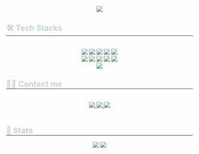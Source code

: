 <div align= "center">
    <img src="https://capsule-render.vercel.app/api?type=waving&color=0:f3bfbf,100:bbbbe8&height=180&text=Hello,%20there&animation=fadeIn&fontColor=ffffff&fontSize=70" />
    </div>
    <div style="text-align: left;">
    <h2 style="border-bottom: 1px solid #21262d; color: #c9d1d9;"> 🛠️ Tech Stacks </h2> <br> 
    <div  align= "center"> <img src="https://img.shields.io/badge/Amazon S3-569A31?style=for-the-badge&logo=Amazon S3&logoColor=white">
          <img src="https://img.shields.io/badge/C-A8B9CC?style=for-the-badge&logo=C&logoColor=white">
          <img src="https://img.shields.io/badge/Amazon AWS-232F3E?style=for-the-badge&logo=Amazon AWS&logoColor=white">
          <img src="https://img.shields.io/badge/Docker-2496ED?style=for-the-badge&logo=Docker&logoColor=white">
          <img src="https://img.shields.io/badge/Git-F05032?style=for-the-badge&logo=Git&logoColor=white">
          <br/><img src="https://img.shields.io/badge/Github-181717?style=for-the-badge&logo=Github&logoColor=white">
          <img src="https://img.shields.io/badge/Linux-FCC624?style=for-the-badge&logo=Linux&logoColor=white">
          <img src="https://img.shields.io/badge/MariaDB-003545?style=for-the-badge&logo=MariaDB&logoColor=white">
          <img src="https://img.shields.io/badge/MySQL-4479A1?style=for-the-badge&logo=MySQL&logoColor=white">
          <img src="https://img.shields.io/badge/Python-3776AB?style=for-the-badge&logo=Python&logoColor=white">
          <br/><img src="https://img.shields.io/badge/Notion-000000?style=for-the-badge&logo=Notion&logoColor=white">
          </div>
    </div>
    <div style="text-align: left;">
    <h2 style="border-bottom: 1px solid #21262d; color: #c9d1d9;"> 🧑‍💻 Contact me </h2> <br> 
    <div align= "center"> <a href=https://saerochan.tistory.com> <img src="https://img.shields.io/badge/Tistory-000000?style=for-the-badge&logo=Tistory&logoColor=white&link=saerochan.tistory.com"> </a>
         <a href=https://www.notion.so/Home-2947ccbc810180a09db2e82d75cfff7a?source=copy_link> <img src="https://img.shields.io/badge/Notion-000000?style=for-the-badge&logo=Notion&logoColor=white&link=https://www.notion.so/Home-2947ccbc810180a09db2e82d75cfff7a?source=copy_link"> </a>
         <a href=mailto:ssrcdemian0508@gmail.com> <img src="https://img.shields.io/badge/Gmail-EA4335?style=for-the-badge&logo=Gmail&logoColor=white&link=mailto:ssrcdemian0508@gmail.com"> </a>
          </div>  <br> 
    <div align= "center">  </div> 
    </div>
    <div style="text-align: left;"> 
    <h2 style="border-bottom: 1px solid #21262d; color: #c9d1d9;"> 🏅 Stats </h2> <div align= "center"> <img src="https://github-readme-stats.vercel.app/api?username=MaxJagger&bg_color=60,f7d4d4,dcd5fb&title_color=000000&text_color=000000"
         /> <img src="https://github-readme-stats.vercel.app/api/top-langs/?username=MaxJagger&layout=compact&bg_color=60,f7d4d4,dcd5fb&title_color=000000&text_color=000000"
           /> </div> 
    </div>
    
